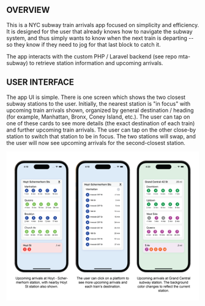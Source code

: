 
## OVERVIEW

This is a NYC subway train arrivals app focused on simplicity and efficiency. It is designed for the user that already knows how to navigate the subway system, and thus simply wants to know when the next train is departing -- so they know if they need to jog for that last block to catch it.

The app interacts with the custom PHP / Laravel backend (see repo mta-subway) to retrieve station information and upcoming arrivals.

## USER INTERFACE

The app UI is simple. There is one screen which shows the two closest subway stations to the user. Initially, the nearest station is "in focus" with upcoming train arrivals shown, organized by general destination / heading (for example, Manhattan, Bronx, Coney Island, etc.). The user can tap on one of these cards to see more details (the exact destination of each train) and further upcoming train arrivals. The user can tap on the other close-by station to switch that station to be in focus. The two stations will swap, and the user will now see upcoming arrivals for the second-closest station.

![Three screenshots of the app, showing the user interface](/screenshots/app_screenshots.png?raw=true)
